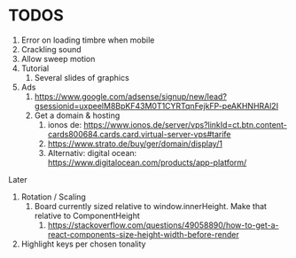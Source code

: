 # TODOS

1. Error on loading timbre when mobile
2. Crackling sound
3. Allow sweep motion
4. Tutorial
   1. Several slides of graphics
5. Ads
   1. https://www.google.com/adsense/signup/new/lead?gsessionid=uxpeelM8BpKF43M0T1CYRTqnFejkFP-peAKHNHRAl2I
   2. Get a domain & hosting
      1. ionos de: https://www.ionos.de/server/vps?linkId=ct.btn.content-cards800684.cards.card.virtual-server-vps#tarife
      2. https://www.strato.de/buy/ger/domain/display/1
      3. Alternativ: digital ocean: https://www.digitalocean.com/products/app-platform/


Later
   1. Rotation / Scaling
      1. Board currently sized relative to window.innerHeight. Make that relative to ComponentHeight
         1. https://stackoverflow.com/questions/49058890/how-to-get-a-react-components-size-height-width-before-render
   2. Highlight keys per chosen tonality
